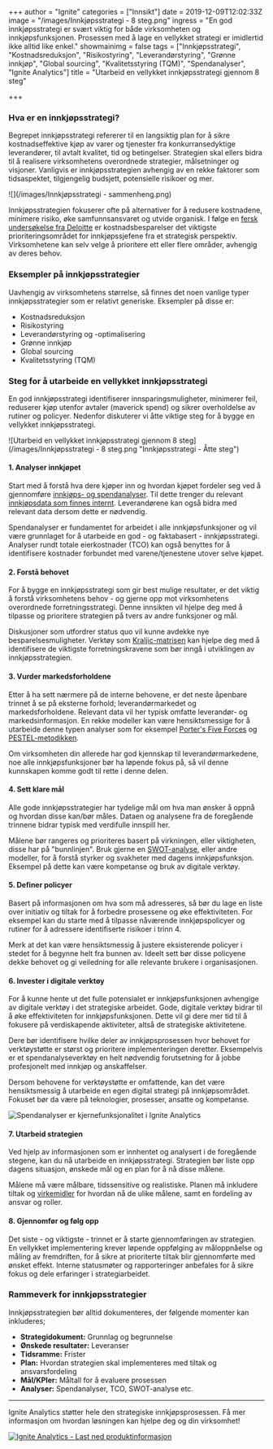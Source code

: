+++
author = "Ignite"
categories = ["Innsikt"]
date = 2019-12-09T12:02:33Z
image = "/images/Innkjøpsstrategi - 8 steg.png"
ingress = "En god innkjøpsstrategi er svært viktig for både virksomheten og innkjøpsfunksjonen. Prosessen med å lage en vellykket strategi er imidlertid ikke alltid like enkel."
showmainimg = false
tags = ["Innkjøpsstrategi", "Kostnadsreduksjon", "Risikostyring", "Leverandørstyring", "Grønne innkjøp", "Global sourcing", "Kvalitetsstyring (TQM)", "Spendanalyser", "Ignite Analytics"]
title = "Utarbeid en vellykket innkjøpsstrategi gjennom 8 steg"

+++
### Hva er en innkjøpsstrategi?

Begrepet innkjøpsstrategi refererer til en langsiktig plan for å sikre kostnadseffektive kjøp av varer og tjenester fra konkurransedyktige leverandører, til avtalt kvalitet, tid og betingelser. Strategien skal ellers bidra til å realisere virksomhetens overordnede strategier, målsetninger og visjoner. Vanligvis er innkjøpsstrategien avhengig av en rekke faktorer som tidsaspektet, tilgjengelig budsjett, potensielle risikoer og mer.

![](/images/Innkjøpsstrategi - sammenheng.png)

Innkjøpsstrategien fokuserer ofte på alternativer for å redusere kostnadene, minimere risiko, øke samfunnsansvaret og utvide organisk. I følge en [fersk undersøkelse fra Deloitte](https://www2.deloitte.com/content/dam/insights/us/articles/2019_CPO-Survey/6267_CPO-Survey-Collection-Page/DI_CPO-Survey.pdf "The Deloitte Global CPO Survey 2019") er kostnadsbesparelser det viktigste prioriteringsområdet for innkjøpssjefene fra et strategisk perspektiv. Virksomhetene kan selv velge å prioritere ett eller flere områder, avhengig av deres behov.

### Eksempler på innkjøpsstrategier

Uavhengig av virksomhetens størrelse, så finnes det noen vanlige typer innkjøpsstrategier som er relativt generiske. Eksempler på disse er:

* Kostnadsreduksjon
* Risikostyring
* Leverandørstyring og -optimalisering
* Grønne innkjøp
* Global sourcing
* Kvalitetsstyring (TQM)

### Steg for å utarbeide en vellykket innkjøpsstrategi

En god innkjøpsstrategi identifiserer innsparingsmuligheter, minimerer feil, reduserer kjøp utenfor avtaler (maverick spend) og sikrer overholdelse av rutiner og policyer. Nedenfor diskuterer vi åtte viktige steg for å bygge en vellykket innkjøpsstrategi.

![Utarbeid en vellykket innkjøpsstrategi gjennom 8 steg](/images/Innkjøpsstrategi - 8 steg.png "Innkjøpsstrategi - Åtte steg")

#### 1. Analyser innkjøpet

Start med å forstå hva dere kjøper inn og hvordan kjøpet fordeler seg ved å gjennomføre [innkjøps- og spendanalyser](https://www.ignite.no/blogg/innsikt/8-fordeler-med-spendanalyser/ "8 fordeler med innkjøps- og spendanalyser"). Til dette trenger du relevant [innkjøpsdata som finnes internt](https://www.ignite.no/blogg/innsikt/bruk-dataen-din-til-%C3%A5-ta-bedre-beslutninger/ "Bruk dataen din til å ta gode, faktabaserte beslutninger"). Leverandørene kan også bidra med relevant data dersom dette er nødvendig.

Spendanalyser er fundamentet for arbeidet i alle innkjøpsfunksjoner og vil være grunnlaget for å utarbeide en god - og faktabasert - innkjøpsstrategi. Analyser rundt totale eierkostnader (TCO) kan også benyttes for å identifisere kostnader forbundet med varene/tjenestene utover selve kjøpet.

#### 2. Forstå behovet

For å bygge en innkjøpsstrategi som gir best mulige resultater, er det viktig å forstå virksomhetens behov - og gjerne opp mot virksomhetens overordnede forretningsstrategi. Denne innsikten vil hjelpe deg med å tilpasse og prioritere strategien på tvers av andre funksjoner og mål.

Diskusjoner som utfordrer status quo vil kunne avdekke nye besparelsesmuligheter. Verktøy som [Kraljic-matrisen](https://www.ignite.no/blogg/innsikt/hvordan-adressere-strategiske-innkj%C3%B8pskategorier/ "Hvordan adressere strategiske innkjøpskategorier") kan hjelpe deg med å identifisere de viktigste forretningskravene som bør inngå i utviklingen av innkjøpsstrategien.

#### 3. Vurder markedsforholdene

Etter å ha sett nærmere på de interne behovene, er det neste åpenbare trinnet å se på eksterne forhold; leverandørmarkedet og markedsforholdene. Relevant data vil her typisk omfatte leverandør- og markedsinformasjon. En rekke modeller kan være hensiktsmessige for å utarbeide denne typen analyser som for eksempel [Porter's Five Forces](https://www.mindtools.com/pages/article/newTMC_08.htm "Porter's Five Forces") og [PESTEL-metodikken](https://www.mindtools.com/pages/article/newTMC_09.htm "PESTEL-analyse").

Om virksomheten din allerede har god kjennskap til leverandørmarkedene, noe alle innkjøpsfunksjoner bør ha løpende fokus på, så vil denne kunnskapen komme godt til rette i denne delen.

#### 4. Sett klare mål

Alle gode innkjøpsstrategier har tydelige mål om hva man ønsker å oppnå og hvordan disse kan/bør måles. Dataen og analysene fra de foregående trinnene bidrar typisk med verdifulle innspill her.

Målene bør rangeres og prioriteres basert på virkningen, eller viktigheten, disse har på "bunnlinjen". Bruk gjerne en [SWOT-analyse](https://www.mindtools.com/pages/article/newTMC_05.htm "SWOT-analyse"), eller andre modeller, for å forstå styrker og svakheter med dagens innkjøpsfunksjon. Eksempel på dette kan være kompetanse og bruk av digitale verktøy.

#### 5. Definer policyer

Basert på informasjonen om hva som må adresseres, så bør du lage en liste over initiativ og tiltak for å forbedre prosessene og øke effektiviteten. For eksempel kan du starte med å tilpasse nåværende innkjøpspolicyer og rutiner for å adressere identifiserte risikoer i trinn 4.

Merk at det kan være hensiktsmessig å justere eksisterende policyer i stedet for å begynne helt fra bunnen av. Ideelt sett bør disse policyene dekke behovet og gi veiledning for alle relevante brukere i organisasjonen.

#### 6. Invester i digitale verktøy

For å kunne hente ut det fulle potensialet er innkjøpsfunksjonen avhengige av digitale verktøy i det strategiske arbeidet. Gode, digitale verktøy bidrar til å øke effektiviteten for innkjøpsfunksjonen. Dette vil gi dere mer tid til å fokusere på verdiskapende aktiviteter, altså de strategiske aktivitetene.

Dere bør identifisere hvilke deler av innkjøpsprosessen hvor behovet for verktøystøtte er størst og prioritere implementeringen deretter. Eksempelvis er et spendanalyseverktøy en helt nødvendig forutsetning for å jobbe profesjonelt med innkjøp og anskaffelser.

Dersom behovene for verktøystøtte er omfattende, kan det være hensiktsmessig å utarbeide en egen digital strategi på innkjøpsområdet. Fokuset bør da være på teknologier, prosesser, ansatte og kompetanse.

![Spendanalyser er kjernefunksjonalitet i Ignite Analytics](https://www.ignite.no/images/Ignite%20Analytics%20-%20Spendanalyser.png "Spendanalyser i Ignite Analytics")

#### 7. Utarbeid strategien

Ved hjelp av informasjonen som er innhentet og analysert i de foregående stegene, kan du nå utarbeide en innkjøpsstrategi. Strategien bør liste opp dagens situasjon, ønskede mål og en plan for å nå disse målene.

Målene må være målbare, tidssensitive og realistiske. Planen må inkludere tiltak og [virkemidler](https://www.ignite.no/blogg/innsikt/8-virkemidler-for-%C3%A5-redusere-innkj%C3%B8pskostnadene/ "8 virkemidler for å redusere innkjøpskostnadene") for hvordan nå de ulike målene, samt en fordeling av ansvar og roller.

#### 8. Gjennomfør og følg opp

Det siste - og viktigste - trinnet er å starte gjennomføringen av strategien. En vellykket implementering krever løpende oppfølging av måloppnåelse og måling av fremdriften, for å sikre at prioriterte tiltak blir gjennomførte med ønsket effekt. Interne statusmøter og rapporteringer anbefales for å sikre fokus og dele erfaringer i strategiarbeidet.

### Rammeverk for innkjøpsstrategier

Innkjøpsstrategien bør alltid dokumenteres, der følgende momenter kan inkluderes;

* **Strategidokument:** Grunnlag og begrunnelse
* **Ønskede resultater:** Leveranser
* **Tidsramme:** Frister
* **Plan:** Hvordan strategien skal implementeres med tiltak og ansvarsfordeling
* **Mål/KPIer:** Måltall for å evaluere prosessen
* **Analyser:** Spendanalyser, TCO, SWOT-analyse etc.

***

Ignite Analytics støtter hele den strategiske innkjøpsprosessen. Få mer informasjon om hvordan løsningen kan hjelpe deg og din virksomhet!

[![](https://www.ignite.no/images/Last%20ned%20produktinfo%20-%201200%20x100.png "Ignite Analytics - Last ned produktinformasjon")](https://www.ignite.no/ignite-analytics/produktinformasjon/ "Ignite Analytics - Last ned produktinformasjon")